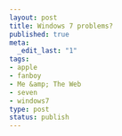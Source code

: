 ```yaml
--- 
layout: post
title: Windows 7 problems?
published: true
meta: 
  _edit_last: "1"
tags: 
- apple
- fanboy
- Me &amp; The Web
- seven
- windows7
type: post
status: publish
---
```

<object width="560" height="340"><param name="movie" value="http://www.youtube.com/v/AtvloPFYocw&hl=en&fs=1&"></param><param name="allowFullScreen" value="true"></param><param name="allowscriptaccess" value="always"></param><embed src="http://www.youtube.com/v/AtvloPFYocw&hl=en&fs=1&" type="application/x-shockwave-flash" allowscriptaccess="always" allowfullscreen="true" width="560" height="340"></embed></object> 

